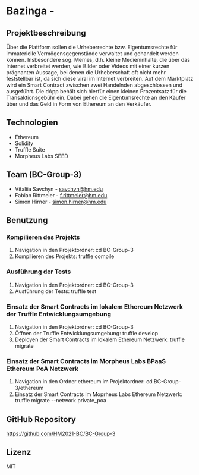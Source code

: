 # Bazinga - 

## Projektbeschreibung

Über die Plattform sollen die Urheberrechte bzw. Eigentumsrechte für immaterielle
Vermögensgegenstände verwaltet und gehandelt werden können. Insbesondere sog.
Memes, d.h. kleine Medieninhalte, die über das Internet verbreitet werden, wie Bilder oder
Videos mit einer kurzen prägnanten Aussage, bei denen die Urheberschaft oft nicht mehr
feststellbar ist, da sich diese viral im Internet verbreiten.
Auf dem Marktplatz wird ein Smart Contract zwischen zwei Handelnden abgeschlossen und
ausgeführt. Die dApp behält sich hierfür einen kleinen Prozentsatz für die
Transaktionsgebühr ein. Dabei gehen die Eigentumsrechte an den Käufer über und das
Geld in Form von Ethereum an den Verkäufer.

## Technologien

* Ethereum
* Solidity
* Truffle Suite
* Morpheus Labs SEED

## Team (BC-Group-3) 

* Vitaliia Savchyn - savchyn@hm.edu
* Fabian Rittmeier - f.rittmeier@hm.edu
* Simon Hirner - simon.hirner@hm.edu

## Benutzung

### Kompilieren des Projekts
1. Navigation in den Projektordner: cd BC-Group-3
2. Kompilieren des Projekts: truffle compile

### Ausführung der Tests
1. Navigation in den Projektordner: cd BC-Group-3
2. Ausführung der Tests: truffle test

### Einsatz der Smart Contracts im lokalem Ethereum Netzwerk der Truffle Entwicklungsumgebung
1. Navigation in den Projektordner: cd BC-Group-3
2. Öffnen der Truffle Entwicklungsumgebung: truffle develop
3. Deployen der Smart Contracts im lokalem Ethereum Netzwerk: truffle migrate

### Einsatz der Smart Contracts im Morpheus Labs BPaaS Ethereum PoA Netzwerk
1. Navigation in den Ordner ethereum im Projektordner: cd BC-Group-3/ethereum
2. Einsatz der Smart Contracts im Moprheus Labs Ethereum Netzwerk: truffle migrate --network private_poa

## GitHub Repository

https://github.com/HM2021-BC/BC-Group-3

## Lizenz

MIT


